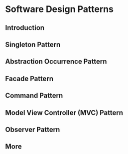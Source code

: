 <link rel="stylesheet" href="{{baseUrl}}/css/textbook.css">

<div class="website-content">

<div id="main">

# Software Design Patterns

## Introduction

<include src="introduction/what/print.md" />
<include src="introduction/format/print.md" />

## Singleton Pattern

<include src="singleton/what/print.md" />
<include src="singleton/implementation/print.md" />
<include src="singleton/evaluation/print.md" />

## Abstraction Occurrence Pattern

<include src="abstractionOccurrence/what/print.md" />

## Facade Pattern

<include src="facade/what/print.md" />

## Command Pattern

<include src="command/what/print.md" />

## Model View Controller (MVC) Pattern

<include src="modelViewController/what/print.md" />

## Observer Pattern

<include src="observer/what/print.md" />

## More

<include src="more/combiningDesignPatterns/print.md" />
<include src="more/otherDesignPatterns/print.md" />
<include src="more/usingDesignPatterns/print.md" />
<include src="more/otherTypesOfPatterns/print.md" />
<include src="more/vsPrinciples/print.md" />

</div>

</div>
